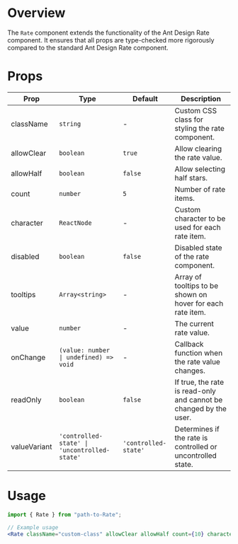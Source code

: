# Overview

The `Rate` component extends the functionality of the Ant Design Rate component. It ensures that all props are type-checked more rigorously compared to the standard Ant Design Rate component.

# Props

| Prop         | Type                                         | Default              | Description                                                       |
| ------------ | -------------------------------------------- | -------------------- | ----------------------------------------------------------------- |
| className    | `string`                                     | -                    | Custom CSS class for styling the rate component.                  |
| allowClear   | `boolean`                                    | `true`               | Allow clearing the rate value.                                    |
| allowHalf    | `boolean`                                    | `false`              | Allow selecting half stars.                                       |
| count        | `number`                                     | `5`                  | Number of rate items.                                             |
| character    | `ReactNode`                                  | -                    | Custom character to be used for each rate item.                   |
| disabled     | `boolean`                                    | `false`              | Disabled state of the rate component.                             |
| tooltips     | `Array<string>`                              | -                    | Array of tooltips to be shown on hover for each rate item.        |
| value        | `number`                                     | -                    | The current rate value.                                           |
| onChange     | `(value: number \| undefined) => void`       | -                    | Callback function when the rate value changes.                    |
| readOnly     | `boolean`                                    | `false`              | If true, the rate is read-only and cannot be changed by the user. |
| valueVariant | `'controlled-state' \| 'uncontrolled-state'` | `'controlled-state'` | Determines if the rate is controlled or uncontrolled state.       |

# Usage

```jsx
import { Rate } from "path-to-Rate";

// Example usage
<Rate className="custom-class" allowClear allowHalf count={10} character={<IconComponent />} disabled tooltips={["Terrible", "Bad", "Normal", "Good", "Wonderful"]} value={3} onChange={(value) => console.log("Rate value changed:", value)} readOnly valueVariant="controlled-state" />;
```
